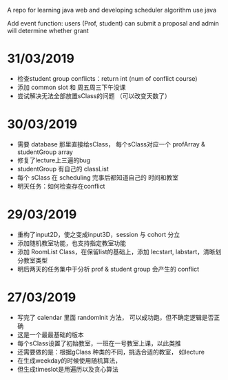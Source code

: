 A repo for learning java web and developing scheduler algorithm use java

Add event function:
users (Prof, student) can submit a proposal and admin will determine whether grant
# 31/03/2019
- 检查student group conflicts：return int (num of conflict course)
- 添加 common slot 和 周五周三下午没课
- 尝试解决无法全部放置sClass的问题 （可以改变天数了）
# 30/03/2019
- 需要 database 那里直接给sClass， 每个sClass对应一个 profArray & studentGroup array
- 修复了lecture上三遍的bug
- studentGroup 有自己的 classList
- 每个 sClass 在 scheduling 完事后都知道自己的 时间和教室
- 明天任务：如何检查存在conflict
# 29/03/2019
- 重构了input2D，使之变成input3D，session 与 cohort 分立
- 添加随机教室功能，也支持指定教室功能
- 添加 RoomList Class，在保留list的基础上，添加 lecstart, labstart，清晰划分教室类型
- 明后两天的任务集中于分析 prof & student group 会产生的 conflict
# 27/03/2019
- 写完了 calendar 里面 randomInit 方法， 可以成功跑，但不确定逻辑是否正确
- 这是一个最最基础的版本
- 每个sClass设置了初始教室，一班在一号教室上课，以此类推
- 还需要做的是：根据gClass 种类的不同，挑选合适的教室， 如lecture
- 在生成weekday的时候使用随机算法，
- 但生成timeslot是用遍历以及贪心算法